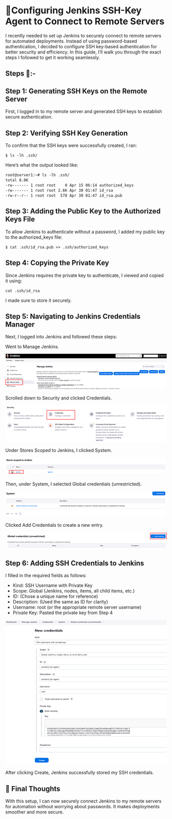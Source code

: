 # 🎎Configuring Jenkins SSH-Key Agent to Connect to Remote Servers

I recently needed to set up Jenkins to securely connect to remote servers for automated deployments. Instead of using password-based authentication, I decided to configure SSH key-based authentication for better security and efficiency. In this guide, I’ll walk you through the exact steps I followed to get it working seamlessly.

## Steps 🎀:-

## Step 1: Generating SSH Keys on the Remote Server

First, I logged in to my remote server and generated SSH keys to establish secure authentication.

## Step 2: Verifying SSH Key Generation

To confirm that the SSH keys were successfully created, I ran:

```
$ ls -lh .ssh/
```

Here’s what the output looked like:

```
root@server1:~# ls -lh .ssh/
total 8.0K
-rw------- 1 root root    0 Apr 15 06:14 authorized_keys
-rw------- 1 root root 2.6K Apr 30 01:47 id_rsa
-rw-r--r-- 1 root root  578 Apr 30 01:47 id_rsa.pub
```

## Step 3: Adding the Public Key to the Authorized Keys File

To allow Jenkins to authenticate without a password, I added my public key to the authorized_keys file:

```
$ cat .ssh/id_rsa.pub >> .ssh/authorized_keys
```

## Step 4: Copying the Private Key

Since Jenkins requires the private key to authenticate, I viewed and copied it using:

```
cat .ssh/id_rsa
```

I made sure to store it securely.

## Step 5: Navigating to Jenkins Credentials Manager

Next, I logged into Jenkins and followed these steps:

Went to Manage Jenkins.

![alt text](images/image.png)

Scrolled down to Security and clicked Credentials.

![alt text](images/image-1.png)

Under Stores Scoped to Jenkins, I clicked System.

![alt text](images/image-2.png)

Then, under System, I selected Global credentials (unrestricted).

![alt text](images/image-3.png)

Clicked Add Credentials to create a new entry.

![alt text](images/image-4.png)

## Step 6: Adding SSH Credentials to Jenkins

I filled in the required fields as follows:

+ Kind: SSH Username with Private Key
+ Scope: Global (Jenkins, nodes, items, all child items, etc.)
+ ID: (Chose a unique name for reference)
+ Description: (Used the same as ID for clarity)
+ Username: root (or the appropriate remote server username)
+ Private Key: Pasted the private key from Step 4

![alt text](images/image-5.png)

After clicking Create, Jenkins successfully stored my SSH credentials.

## 🎯 Final Thoughts

With this setup, I can now securely connect Jenkins to my remote servers for automation without worrying about passwords. It makes deployments smoother and more secure.